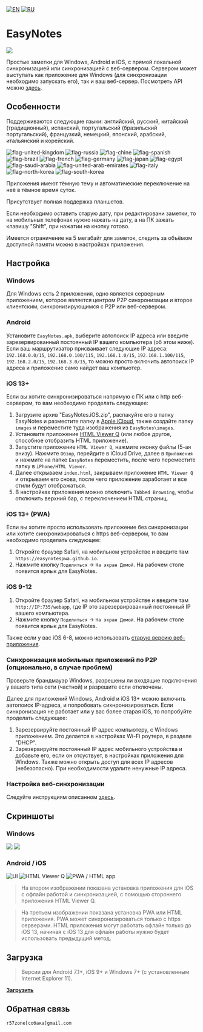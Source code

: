 [![EN](https://user-images.githubusercontent.com/9499881/33184537-7be87e86-d096-11e7-89bb-f3286f752bc6.png)](https://github.com/r57zone/EasyNotes/) 
[![RU](https://user-images.githubusercontent.com/9499881/27683795-5b0fbac6-5cd8-11e7-929c-057833e01fb1.png)](https://github.com/r57zone/EasyNotes/blob/master/README.RU.md) 
# EasyNotes
![](https://user-images.githubusercontent.com/9499881/100446367-1cd14000-30c8-11eb-8e82-335f134a8c95.png)

Простые заметки для Windows, Android и iOS, с прямой локальной синхронизацией или синхронизацией с веб-сервером. Сервером может выступать как приложение для Windows (для синхронизации необходимо запускать его), так и ваш веб-сервер. Посмотреть API можно [здесь](https://github.com/r57zone/EasyNotes/blob/master/API.RU.md).

## Особенности
Поддерживаются следующие языки: английский, русский, китайский (традиционный), испанский, португальский (бразильский португальский), французкий, немецкий, японский, арабский, итальянский и корейский.

![flag-united-kingdom](https://github.com/user-attachments/assets/8c03c9b8-d154-466f-b9c4-6ea60278d537)
![flag-russia](https://user-images.githubusercontent.com/9499881/27683795-5b0fbac6-5cd8-11e7-929c-057833e01fb1.png)
![flag-chine](https://github.com/user-attachments/assets/16848591-2baf-4300-893b-b95d5249a34e)
![flag-spanish](https://github.com/user-attachments/assets/a892b7ce-d83f-4914-9c54-9ba16c9c9e38)
![flag-brazil](https://github.com/user-attachments/assets/f2544579-81df-43b4-94c5-59c569828182)
![flag-french](https://github.com/user-attachments/assets/57f54331-32a3-4146-823c-4aa85a4c6669)
![flag-germany](https://github.com/user-attachments/assets/11066aa3-7c0d-4507-9df1-cad00fe53fad)
![flag-japan](https://github.com/user-attachments/assets/37cfc183-4de7-4d5a-a698-0da1286a6ee1)
![flag-egypt](https://github.com/user-attachments/assets/44399d0f-f05f-4d44-a4ab-13b6d7ded087)
![flag-saudi-arabia](https://github.com/user-attachments/assets/07d7d133-5a21-4bde-8c37-c1ef3772ac91)
![flag-united-arab-emirates](https://github.com/user-attachments/assets/81d3b610-a2f4-44c9-b2ad-20e4d7cfb2b2)
![flag-italy](https://github.com/user-attachments/assets/692490d6-bc53-446f-99b8-bf2becb8ec0d)
![flag-north-korea](https://github.com/user-attachments/assets/5b315a3d-6ce0-4cbb-b7a3-133ef2bcb2c5)
![flag-south-korea](https://github.com/user-attachments/assets/ed3d3778-9193-444a-85fd-ac5dd7bc91c6)


Приложения имеют тёмную тему и автоматические переключение на неё в тёмное время суток.


Присутствует полная поддержка планшетов.


Если необходимо оставить старую дату, при редактировани заметки, то на мобильных телефонах нужно нажать на дату, а на ПК зажать клавишу "Shift", при нажатии на кнопку готово.


Имеется ограничение на 5 мегабайт для заметок, следить за объёмом доступной памяти можно в настройках приложения.

## Настройка
### Windows
Для Windows есть 2 приложения, одно является серверным приложением, которое является центром P2P синхронизации и второе клиентским, синхронизирующимся с P2P или веб-сервером.

### Android
Установите `EasyNotes.apk`, выберите автопоиск IP адреса или введите зарезервированный постоянный IP вашего компьютера (об этом ниже). Если ваш маршрутизатор присваивает следующие IP адреса: `192.168.0.0/15`, `192.168.0.100/115`, `192.168.1.0/15`, `192.168.1.100/115`, `192.168.2.0/15`, `192.168.3.0/15`, то можно просто включить автопоиск IP адреса и приложение само найдет ваш компьютер.

### iOS 13+
Если вы хотите синхронизироваться напрямую с ПК или с http веб-сервером, то вам необходимо проделать следующее:
1. Загрузите архив "EasyNotes.iOS.zip", распакуйте его в папку EasyNotes и разместите папку в [Apple iCloud](https://www.icloud.com/iclouddrive/), также создайте папку `images` и переместите туда изображения из `EasyNotes\images`.
2. Установите приложение [HTML Viewer Q](https://apps.apple.com/us/app/html-viewer-q/id810042973) (или любое другое, способное отобразить HTML приложение).
3. Запустите приложение `HTML Viewer Q`, нажмите иконку файлы (5-ая внизу). Нажмите `Обзор`, перейдите в iCloud Drive, далее в `Приложения` и нажмите на папке `EasyNotes` переместить, после чего переместите папку в `iPhone/HTML Viewer`.
4. Далее открываем `index.html`, закрываем приложение `HTML Viewer Q` и открываем его снова, после чего приложение заработает и все стили будут отображаться.
5. В настройках приложения можно отключить `Tabbed Browsing`, чтобы отключить верхний бар, с переключением HTML страниц.

### iOS 13+ (PWA)
Если вы хотите просто использовать приложение без синхронизации или хотите синхронизироваться с https веб-сервером, то вам необходимо проделать следующее:
1. Откройте браузер Safari, на мобильном устройстве и введите там `https://easynotespwa.github.io`.
2. Нажмите кнопку `Поделиться` → `На экран Домой`. На рабочем столе появится ярлык для EasyNotes.

### iOS 9-12
1. Откройте браузер Safari, на мобильном устройстве и введите там `http://IP:735/webapp`, где IP это зарезервированный постоянный IP вашего компьютера.
2. Нажмите кнопку `Поделиться` → `На экран Домой`. На рабочем столе появится ярлык для EasyNotes.

Также если у вас iOS 6-8, можно использовать [старую версию веб-приложения](https://github.com/r57zone/EasyNotes/releases/download/0.8.7/EasyNotes.iOS.6-8.support.fix.zip).

### Синхронизация мобильных приложений по P2P (опционально, в случае проблем)
Проверьте брандмауэр Windows, разрешены ли входящие подключения у вашего типа сети (частной) и разрешите если отключены. 

Далее для приложений Windows, Android и iOS 13+ можно включить автопоиск IP-адреса, и попробовать сихнронизироваться. Если синхронизация не работает или у вас более старая iOS, то попробуйте проделать следующее:
1. Зарезервируйте постоянный IP адрес компьютеру, с Windows приложением. Это делается в настройках Wi-Fi роутера, в разделе "DHCP".
2. Зарезервируйте постоянный IP адрес мобильного устройства и добавьте его, если он отсуствует, в настройках приложения для Windows. Также можно открыть доступ для всех IP адресов (небезопасно). При необходимости удалите ненужные IP адреса.

### Настройка веб-синхронизации
Следуйте инструкциям описанном [здесь](https://github.com/r57zone/EasyNotes/tree/master/Source/Web).

## Скриншоты
### Windows
[![](https://github.com/user-attachments/assets/8c27ae18-10ae-49f0-9be2-bad14172166c)](https://github.com/user-attachments/assets/36da3bcd-ac0d-474c-a733-dc70f4b035f7)
[![](https://github.com/user-attachments/assets/868fa151-ce97-447a-b87e-a8b435e8b29b)](https://github.com/user-attachments/assets/33a7e206-ae5a-438d-b1c2-92a2b95070a5)

### Android / iOS
![UI](https://github.com/user-attachments/assets/3e241777-79cf-4cdc-ab20-b322a0d2f099)
![HTML Viewer Q](https://github.com/user-attachments/assets/6496fda0-4566-4eae-80d6-0fb7fa1ae880)
![PWA / HTML app](https://github.com/user-attachments/assets/4cec5cb1-4bf8-4f9a-98e8-ce646bab1998)

>На втором изображении показана установка приложения для iOS с офлайн работой и синхронизацией, с помощью стороннего приложения HTML Viewer Q. 


>На третьем изображении показана установка PWA или HTML приложения. PWA может синхронизироваться только с https серверами. HTML приложения могут работать офлайн только до iOS 13, начиная с iOS 13 для офлайн работы нужно будет использовать предыдущий метод.

## Загрузка
>Версии для Android 7.1+, iOS 9+ и Windows 7+ (с установленным Internet Explorer 11).

**[Загрузить](https://github.com/r57zone/EasyNotes/releases)**

## Обратная связь
`r57zone[собака]gmail.com`